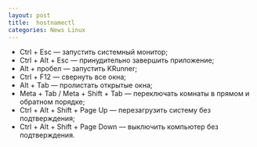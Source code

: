 ```yaml
---
layout: post
title:  hostnamectl
categories: News Linux
---
```


- Ctrl + Esc — запустить системный монитор;
- Ctrl + Alt + Esc — принудительно завершить приложение;
- Alt + пробел — запустить KRunner;
- Ctrl + F12 — свернуть все окна;
- Alt + Tab — пролистать открытые окна;
- Meta + Tab / Meta + Shift + Tab — переключать комнаты в прямом и обратном порядке;
- Ctrl + Alt + Shift + Page Up — перезагрузить систему без подтверждения;
- Ctrl + Alt + Shift + Page Down — выключить компьютер без подтверждения.